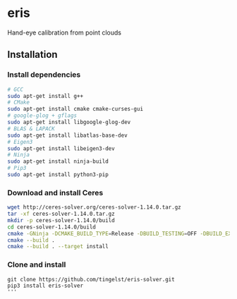 # eris
Hand-eye calibration from point clouds

## Installation

### Install dependencies
```bash
# GCC
sudo apt-get install g++
# CMake
sudo apt-get install cmake cmake-curses-gui
# google-glog + gflags
sudo apt-get install libgoogle-glog-dev
# BLAS & LAPACK
sudo apt-get install libatlas-base-dev
# Eigen3
sudo apt-get install libeigen3-dev
# Ninja
sudo apt-get install ninja-build
# Pip3
sudo apt-get install python3-pip
```

### Download and install Ceres
```bash
wget http://ceres-solver.org/ceres-solver-1.14.0.tar.gz
tar -xf ceres-solver-1.14.0.tar.gz 
mkdir -p ceres-solver-1.14.0/build
cd ceres-solver-1.14.0/build
cmake -GNinja -DCMAKE_BUILD_TYPE=Release -DBUILD_TESTING=OFF -DBUILD_EXAMPLES=OFF ..
cmake --build .
cmake --build . --target install 
```

### Clone and install
```
git clone https://github.com/tingelst/eris-solver.git
pip3 install eris-solver
'''